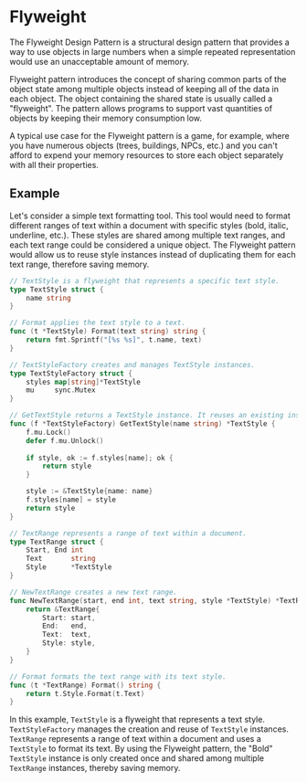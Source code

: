 # Flyweight

The Flyweight Design Pattern is a structural design pattern that provides a way to use objects in large numbers when a simple repeated representation would use an unacceptable amount of memory.

Flyweight pattern introduces the concept of sharing common parts of the object state among multiple objects instead of keeping all of the data in each object. The object containing the shared state is usually called a "flyweight". The pattern allows programs to support vast quantities of objects by keeping their memory consumption low.

A typical use case for the Flyweight pattern is a game, for example, where you have numerous objects (trees, buildings, NPCs, etc.) and you can't afford to expend your memory resources to store each object separately with all their properties.

## Example

Let's consider a simple text formatting tool. This tool would need to format different ranges of text within a document with specific styles (bold, italic, underline, etc.). These styles are shared among multiple text ranges, and each text range could be considered a unique object. The Flyweight pattern would allow us to reuse style instances instead of duplicating them for each text range, therefore saving memory.

```go
// TextStyle is a flyweight that represents a specific text style.
type TextStyle struct {
	name string
}

// Format applies the text style to a text.
func (t *TextStyle) Format(text string) string {
	return fmt.Sprintf("[%s %s]", t.name, text)
}

// TextStyleFactory creates and manages TextStyle instances.
type TextStyleFactory struct {
	styles map[string]*TextStyle
	mu     sync.Mutex
}

// GetTextStyle returns a TextStyle instance. It reuses an existing instance if available.
func (f *TextStyleFactory) GetTextStyle(name string) *TextStyle {
	f.mu.Lock()
	defer f.mu.Unlock()
	
	if style, ok := f.styles[name]; ok {
		return style
	}

	style := &TextStyle{name: name}
	f.styles[name] = style
	return style
}

// TextRange represents a range of text within a document.
type TextRange struct {
	Start, End int
	Text       string
	Style      *TextStyle
}

// NewTextRange creates a new text range.
func NewTextRange(start, end int, text string, style *TextStyle) *TextRange {
	return &TextRange{
		Start: start,
		End:   end,
		Text:  text,
		Style: style,
	}
}

// Format formats the text range with its text style.
func (t *TextRange) Format() string {
	return t.Style.Format(t.Text)
}
```

In this example, `TextStyle` is a flyweight that represents a text style. `TextStyleFactory` manages the creation and reuse of `TextStyle` instances. `TextRange` represents a range of text within a document and uses a `TextStyle` to format its text. By using the Flyweight pattern, the "Bold" `TextStyle` instance is only created once and shared among multiple `TextRange` instances, thereby saving memory.
